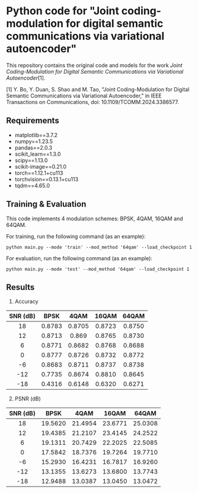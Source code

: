 # Python code for "Joint coding-modulation for digital semantic communications via variational autoencoder"
This repository contains the original code and models for the work _Joint Coding-Modulation for Digital Semantic Communications via Variational Autoencoder_[1].

[1] Y. Bo, Y. Duan, S. Shao and M. Tao, "Joint Coding-Modulation for Digital Semantic Communications via Variational Autoencoder," in IEEE Transactions on Communications, doi: 10.1109/TCOMM.2024.3386577.

## Requirements
* matplotlib==3.7.2
* numpy==1.23.5
* pandas==2.0.3
* scikit_learn==1.3.0
* scipy==1.13.0
* scikit-image==0.21.0
* torch==1.12.1+cu113
* torchvision==0.13.1+cu113
* tqdm==4.65.0

## Training & Evaluation
This code implements 4 modulation schemes: BPSK, 4QAM, 16QAM and 64QAM. 

For training, run the following command (as an example):
```
python main.py --mode 'train' --mod_method '64qam' --load_checkpoint 1
```

For evaluation, run the following command (as an example):
```
python main.py --mode 'test' --mod_method '64qam' --load_checkpoint 1
```

## Results
1. Accuracy
   
| SNR (dB) | BPSK | 4QAM | 16QAM | 64QAM |
| :-----: | :----: | :----: | :----: | :----: |
| 18 | 0.8783 | 0.8705 | 0.8723 | 0.8750 |
| 12 | 0.8713 | 0.869 | 0.8765 | 0.8730 |
| 6 | 0.8771 | 0.8682 | 0.8768 | 0.8688 |
| 0 | 0.8777 | 0.8726 | 0.8732 | 0.8772 |
| -6 | 0.8683 | 0.8711 | 0.8737 | 0.8738 |
| -12 | 0.7735 | 0.8674 | 0.8810 | 0.8645 |
| -18 | 0.4316 | 0.6148 | 0.6320 | 0.6271 |

2. PSNR (dB)
   
| SNR (dB) | BPSK | 4QAM | 16QAM | 64QAM |
| :-----: | :----: | :----: | :----: | :----: |
| 18 | 19.5620 | 21.4954 | 23.6771 | 25.0308 |
| 12 | 19.4385 | 21.2107 | 23.4145 | 24.2522 |
| 6 | 19.1311 | 20.7429 | 22.2025 | 22.5085 |
| 0 | 17.5842 | 18.7376 | 19.7264 | 19.7710 |
| -6 | 15.2930 | 16.4231 | 16.7817 | 16.9260 |
| -12 | 13.1355 | 13.6273 | 13.6800 | 13.7743 |
| -18 | 12.9488 | 13.0387 | 13.0450 | 13.0472 |

